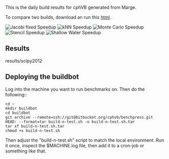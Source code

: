 This is the daily build results for cphVB generated from Marge.

To compare two builds, download an run this [html](https://bitbucket.org/cphvb/cphvbbuildgraphs/raw/master/compare.html).

![Jacobi fixed Speedup](https://bitbucket.org/cphvb/cphvbbuildgraphs/raw/master/jacobi%20fixed_speedup.png)
![kNN Speedup](https://bitbucket.org/cphvb/cphvbbuildgraphs/raw/master/knn_speedup.png)
![Monte Carlo Speedup](https://bitbucket.org/cphvb/cphvbbuildgraphs/raw/master/monte%20carlo_speedup.png)
![Stencil Speedup](https://bitbucket.org/cphvb/cphvbbuildgraphs/raw/master/stencil%20synth_speedup.png)
![Shallow Water Speedup](https://bitbucket.org/cphvb/cphvbbuildgraphs/raw/master/shallow%20water_speedup.png)

Results
-------

results/scipy2012

Deploying the buildbot
----------------------

Log into the machine you want to run benchmarks on. Then do the following::

    cd ~
    mkdir buildbot
    cd buildbot
    git archive --remote=ssh://git@bitbucket.org/cphvb/benchpress.git HEAD: --format=tar build-n-test.sh -o build-n-test.sh.tar
    tar xf build-n-test.sh.tar
    chmod +x build-n-test.sh

Then adjust the "build-n-test.sh" script to match the local environment.
Run it once, inspect the $MACHINE.log file, then add it to a cron-job or something like that.

